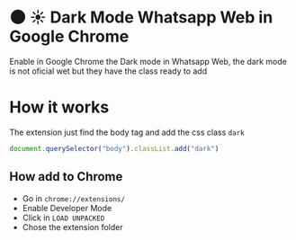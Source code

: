 # 🌑 ☀️ Dark Mode Whatsapp Web in Google Chrome

Enable in Google Chrome the Dark mode in Whatsapp Web, the dark mode is not oficial wet but they have the class ready to add

# How it works

The extension just find the body tag and add the css class ``dark`` 

```js
document.querySelector("body").classList.add("dark")
```

## How add to Chrome 

- Go in ``chrome://extensions/``
- Enable Developer Mode 
- Click in ``LOAD UNPACKED``
- Chose the extension folder 
